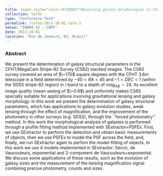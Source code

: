 ```yaml
---
title: <span style="color:#75B9D4">Measuring galaxy morphologies in the CFHT/MegaCam Stripe-82 Survey</span>
collection: talks
type: "Conference Talk"
permalink: /talks/2013-10-01-talk-1
venue: "IWARA VI - CBPF"
date: 2013-10-01
location: "Rio de Janeiro, RJ, Brazil"
---
```


[<span style="color:blue"> </span>](/talks/2013-10-01-talk-1)

### Abstract

We present the determination of galaxy structural parameters in the CFHT/MegaCam Stripe-82 Survey (CS82) stacked images. The CS82 survey covered an area of $\~170$ square degrees with the CFHT $3.6m$ telescope in a field determined by $-40<RA<45$ and $-1 <DEC<1$ (within the SDSS stripe-82 region) in $i$-band to a depth of $mag_{AB} \sim 24$. Its excellent image quality (mean seeing of $\~0.6$) and uniformity makes CS82 specially suitable for applications involving gravitational lensing and galaxy morphology. In this work we present the determination of galaxy structural parameters, which has applications to galaxy evolution studies, weak lensing through the effect of magnification, and the improvement of the photometry in other surveys (e.g. SDSS), through the ``forced photometry'' method. In this work the morphological analysis of galaxies is performed through a profile fitting method implemented with SExtractor+PSFEx. First, we use SExtractor to perform the detection and obtain basic measurements of objects, then we use PSFEx to model the PSF across the field, and, finally, we run SExtractor again to perfom the model-fitting of objects. In this work we use 4 models implemented in SExtractor: Sércic, de Vaucouleurs, exponential and 2-component de Vaucouleurs+exponential. We discuss some applications of these results, such as the evolution of galaxy sizes and the measurement of the lensing magnification signal combining precise photometry, counts and sizes.
